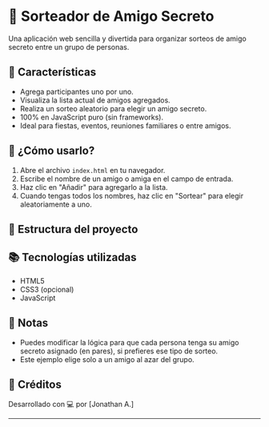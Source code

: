 # 🎁 Sorteador de Amigo Secreto

Una aplicación web sencilla y divertida para organizar sorteos de amigo secreto entre un grupo de personas.

## 🌟 Características

- Agrega participantes uno por uno.
- Visualiza la lista actual de amigos agregados.
- Realiza un sorteo aleatorio para elegir un amigo secreto.
- 100% en JavaScript puro (sin frameworks).
- Ideal para fiestas, eventos, reuniones familiares o entre amigos.

## 🚀 ¿Cómo usarlo?

1. Abre el archivo `index.html` en tu navegador.
2. Escribe el nombre de un amigo o amiga en el campo de entrada.
3. Haz clic en "Añadir" para agregarlo a la lista.
4. Cuando tengas todos los nombres, haz clic en "Sortear" para elegir aleatoriamente a uno.

## 📁 Estructura del proyecto

## 📚 Tecnologías utilizadas

- HTML5
- CSS3 (opcional)
- JavaScript

## 📝 Notas

- Puedes modificar la lógica para que cada persona tenga su amigo secreto asignado (en pares), si prefieres ese tipo de sorteo.
- Este ejemplo elige solo a un amigo al azar del grupo.

## 🙌 Créditos

Desarrollado con 💻 por [Jonathan A.]

---

